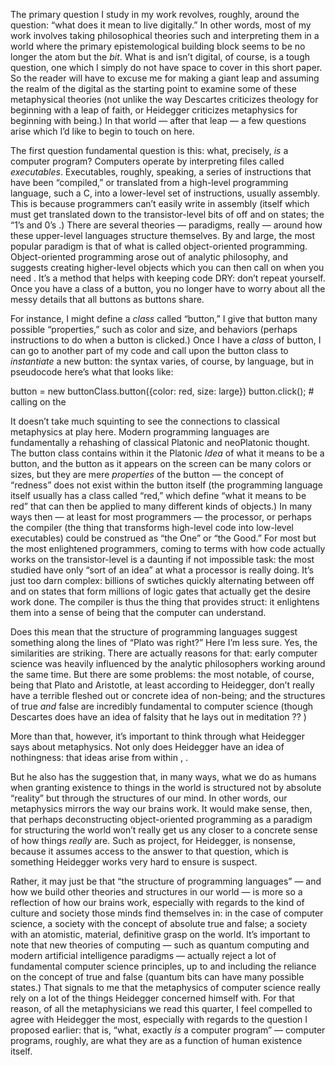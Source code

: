 The primary question I study in my work revolves, roughly, around the question: “what does it mean to live digitally.” In other words, most of my work involves taking philosophical theories such and interpreting them in a world where the primary epistemological building block seems to be no longer the atom but the _bit_. What is and isn’t digital, of course, is a tough question, one which I simply do not have space to cover in this short paper. So the reader will have to excuse me for making a giant leap and assuming the realm of the digital as the starting point to examine some of these metaphysical theories (not unlike the way Descartes criticizes theology for beginning with a leap of faith, or Heidegger criticizes metaphysics for beginning with being.) In that world — after that leap — a few questions arise which I’d like to begin to touch on here. 

The first question fundamental question is this: what, precisely, _is_ a computer program? Computers operate by interpreting files called _executables_. Executables, roughly, speaking, a series of instructions that have been “compiled,” or translated from a high-level programming language, such a C, into a lower-level set of instructions, usually assembly. This is because programmers can’t easily write in assembly (itself which must get translated down to the transistor-level bits of off and on states; the “1’s and 0’s .) There are several theories — paradigms, really — around how these upper-level languages structure themselves. By and large, the most popular paradigm is that of what is called object-oriented programming. Object-oriented programming arose out of analytic philosophy, and suggests creating higher-level objects which you can then call on when you need . It’s a method that helps with keeping code DRY: don’t repeat yourself. Once you have a class of a button, you no longer have to worry about all the messy details that all buttons as buttons share. 

For instance, I might define a _class_ called “button,”  I give that button many possible “properties,” such as color and size, and behaviors (perhaps instructions to do when a button is clicked.)  Once I have a _class_ of button, I can go to another part of my code and call upon the button class to _instantiate_ a new button: the syntax varies, of course, by language, but in pseudocode here’s what that looks like:

button = new buttonClass.button({color: red, size: large}) 
button.click(); # calling on the 

It doesn’t take much squinting to see the connections to classical metaphysics at play here. Modern programming languages are fundamentally a rehashing of classical Platonic and neoPlatonic thought. The button class contains within it the Platonic _Idea_ of what it means to be a button, and the button as it appears on the screen can be many colors or sizes, but they are mere _properties_ of the button — the concept of “redness” does not exist within the button itself (the programming language itself usually has a class called “red,” which define “what it means to be red” that can then be applied to many different kinds of objects.) In many ways then — at least for most programmers — the processor, or perhaps the compiler (the thing that transforms high-level code into low-level executables) could be construed as “the One” or “the Good.” For most but the most enlightened programmers, coming to terms with how code actually works on the transistor-level is a daunting if not impossible task: the most studied have only “sort of an idea” at what a processor is really doing. It’s just too darn complex: billions of swtiches quickly alternating between off and on states that form millions of logic gates that actually get the desire work done. The compiler is thus the thing that provides struct: it enlightens them into a sense of being that the computer can understand.

Does this mean that the structure of programming languages suggest something along the lines of “Plato was right?” Here I’m less sure. Yes, the similarities are striking. There are actually reasons for that: early computer science was heavily influenced by the analytic philosophers working around the same time. But there are some problems: the most notable, of course, being that Plato and Aristotle, at least according to Heidegger, don’t really have a terrible fleshed out or concrete idea of non-being; and the structures of true _and_ false are incredibly fundamental to computer science (though Descartes does have an idea of falsity that he lays out in meditation ?? )

More than that, however, it’s important to think through what Heidegger says about metaphysics. Not only does Heidegger have an idea of nothingness: that ideas arise from within , .

 But he also has the suggestion that, in many ways, what we do as humans when granting existence to things in the world is structured not by absolute “reality” but through the structures of our mind. In other words, our metaphysics mirrors the way our brains work. It would make sense, then, that perhaps deconstructing object-oriented programming as a paradigm for structuring the world won’t really get us any closer to a concrete sense of how things _really_ are. Such as project, for Heidegger, is nonsense, because it assumes access to the answer to that question, which is something Heidegger works very hard to ensure is suspect. 

Rather, it may just be that “the structure of programming languages” — and how we build other theories and structures in our world — is more so a reflection of how our brains work, especially with regards to the kind of culture and society those minds find themselves in: in the case of computer science, a society with the concept of absolute true and false; a society with an atomistic, material, definitive grasp on the world. It’s important to note that new theories of computing — such as quantum computing and modern artificial intelligence paradigms — actually reject a lot of fundamental computer science principles, up to and including the reliance on the concept of true and false (quantum bits can have many possible states.) That signals to me that the metaphysics of computer science really rely on a lot of the things Heidegger concerned himself with. For that reason, of all the metaphysicians we read this quarter, I feel compelled to agree with Heidegger the most, especially with regards to the question I proposed earlier: that is, “what, exactly  _is_ a computer program” —  computer programs, roughly, are what they are as a function of human existence itself. 